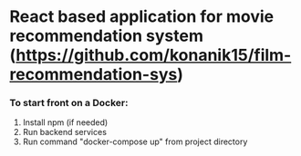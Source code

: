 # React based application for movie recommendation system (https://github.com/konanik15/film-recommendation-sys)

### To start front on a Docker:
1. Install npm (if needed)
2. Run backend services
3. Run command "docker-compose up" from project directory


